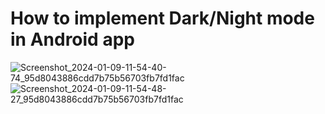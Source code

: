 # How to implement Dark/Night mode in Android app
![Screenshot_2024-01-09-11-54-40-74_95d8043886cdd7b75b56703fb7fd1fac](https://github.com/amitYadavDev/NightMode/assets/45551012/a68daff8-522f-4fea-8d81-384c5458001f)
![Screenshot_2024-01-09-11-54-48-27_95d8043886cdd7b75b56703fb7fd1fac](https://github.com/amitYadavDev/NightMode/assets/45551012/10047635-e951-46d4-ad09-f3066752497a)

